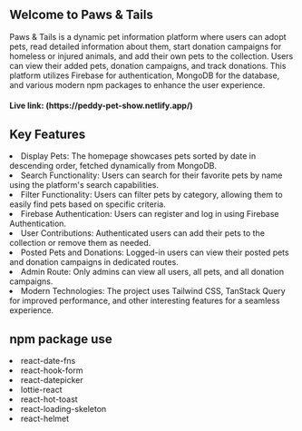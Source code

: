 <h2>Welcome to Paws & Tails </h2>
<p>Paws & Tails is a dynamic pet information platform where users can adopt pets, read detailed information about them, start donation campaigns for homeless or injured animals, and add their own pets to the collection. Users can view their added pets, donation campaigns, and track donations. This platform utilizes Firebase for authentication, MongoDB for the database, and various modern npm packages to enhance the user experience. </p>

<h4>Live link: (https://peddy-pet-show.netlify.app/)</h4>

<h2>Key Features</h2>
<li>Display Pets: The homepage showcases pets sorted by date in descending order, fetched dynamically from MongoDB.</li>
<li>Search Functionality: Users can search for their favorite pets by name using the platform's search capabilities.
</li>
<li>Filter Functionality: Users can filter pets by category, allowing them to easily find pets based on specific criteria.</li>
<li>Firebase Authentication: Users can register and log in using Firebase Authentication.</li>
<li>User Contributions: Authenticated users can add their pets to the collection or remove them as needed.</li>
<li>Posted Pets and Donations: Logged-in users can view their posted pets and donation campaigns in dedicated routes.</li>
<li>Admin Route:  Only admins can view all users, all pets, and all donation campaigns.</li>
<li>Modern Technologies: The project uses Tailwind CSS, TanStack Query for improved performance, and other interesting features for a seamless experience.</li>
<h2>npm package use</h2>
<li>react-date-fns</li>
<li>react-hook-form</li>
<li>react-datepicker</li>
<li>lottie-react</li>
<li>react-hot-toast</li>
<li>react-loading-skeleton</li>
<li>react-helmet</li>
